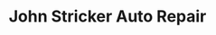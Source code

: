 ---
title: "John Stricker Auto Repair"
url: /maplewood/john-stricker-auto-repair/
shop: car repair
---
